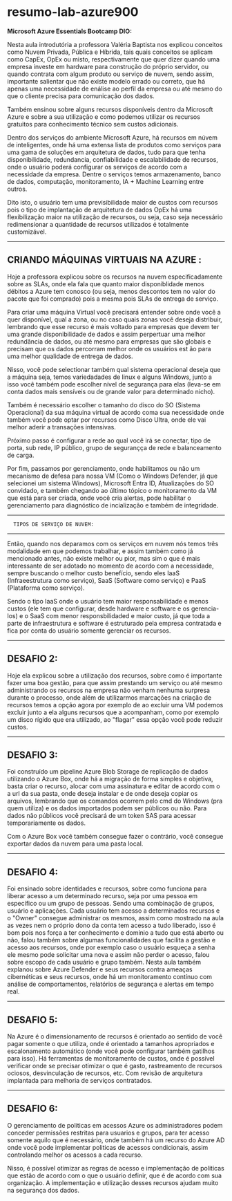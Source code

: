 # resumo-lab-azure900
**Microsoft Azure Essentials Bootcamp DIO:**

Nesta aula introdutória a professora Valéria Baptista nos explicou conceitos como Nuvem Privada, Pública e Híbrida, tais quais conceitos se aplicam como CapEx, OpEx ou misto, respectivamente que quer dizer quando uma empresa investe em hardware para construção do próprio servidor, ou quando contrata com algum produto ou serviço de nuvem, sendo assim, importante salientar que não existe modelo errado ou correto, que há apenas uma necessidade de enálise ao perfil da empresa ou até mesmo do que o cliente precisa para comunicação dos dados.

Também ensinou sobre alguns recursos disponíveis dentro da Microsoft Azure e sobre a sua utilização e como podemos utilizar os recursos gratuitos para conhecimento técnico sem custos adicionais.

Dentro dos serviços do ambiente Microsoft Azure, há recursos em núvem  de inteligentes, onde há uma extensa lista de produtos como serviços para uma gama de soluções em arquitetura de dados, tudo para que tenha disponibilidade, redundancia, confiabilidade e escalabilidade de recursos, onde o usuário poderá configurar os serviços de acordo com a necessidade  da empresa. Dentre o serviços temos armazenamento, banco de dados, computação, monitoramento, IA + Machine Learning entre outros.

Dito isto, o usuário tem uma previsibilidade maior de custos com recursos pois o tipo de implantação de arquitetura de dados OpEx há uma  flexibilização maior na utilização de recursos, ou seja, caso seja necessário redimensionar a quantidade de recursos utilizados é totalmente customizável.

-----------------------------------------------
CRIANDO MÁQUINAS VIRTUAIS NA AZURE :
-----------------------------------------------

Hoje a professora explicou sobre os recursos na nuvem especificadamente sobre as SLAs, onde ela fala que quanto maior disponiblidade
menos débitos a Azure tem conosco (ou seja, menos descontos tem no valor do pacote que foi comprado) pois a mesma pois SLAs de entrega
de serviço.

Para criar uma máquina Virtual você precisará entender sobre onde você a quer disponível, qual a zona, ou no caso quais zonas você deseja
distribuir, lembrando que esse recurso é mais voltado para empresas que devem ter uma grande disponibilidade de dados e assim perpertuar
uma melhor redundância de dados, ou até mesmo para empresas que são globais e precisam que os dados percorram melhor onde os usuários est
ão para uma melhor qualidade de entrega de dados.

Nisso, você pode selectionar também qual sistema operacional deseja que a máquina seja, temos variedadades de linux e alguns Windows, junto a isso você também pode escolher nível de segurança para elas (leva-se em conta dados mais sensíveis ou de grande valor para determinado nicho).

Também é necessário escolher o tamanho do disco do SO (Sistema Operacional) da sua máquina virtual de acordo coma sua necessidade onde também você pode optar por recursos como Disco Ultra, onde ele vai melhor aderir a transações intensivas. 

Próximo passo é configurar a rede ao qual você irá se conectar, tipo de porta, sub rede, IP público, grupo de  segurançça de rede e balanceamento de carga.

Por fim, passamos por gerenciamento, onde habilitamos ou não um mecanismo de defesa para nossa VM (Como o Windows Defender, já que selecionei um sistema Windows), Microsoft Entra ID, Atualizações do SO convidado, e também chegando ao último tópico o monitoramento da VM que está para ser criada, onde você cria alertas, pode habilitar o gerenciamento para diagnóstico de incialização e também de integridade.


-----------------------------------------------
      TIPOS DE SERVIÇO DE NUVEM:
-----------------------------------------------

Então, quando nos deparamos com os serviços em nuvem nós temos três modalidade em que podemos trabalhar, e assim também como já mencionado antes, não existe melhor ou pior, mas sim o que é mais interessante de ser adotado no momento de acordo com a necessidade, sempre buscando o melhor custo benefício, sendo eles IaaS (Infraeestrutura como serviço), SaaS (Software como serviço) e PaaS (Plataforma como serviço).

Sendo o tipo IaaS onde o usuário tem maior responsabilidade e menos custos (ele tem que configurar, desde hardware e software e os gerencia-los) e o SaaS com menor responsbilidaded e maior custo, já que toda a parte de infraestrutura e software é estruturado pela empresa contratada e fica por conta do usuário somente gerenciar os recursos.

-----------------------------------------------
DESAFIO 2:
-----------------------------------------------

Hoje ela explicou sobre a utilização dos recursos, sobre como é importante fazer uma boa gestão, para que assim prestando um serviço ou até mesmo administrando os recursos na empresa não venham nenhuma surpresa durante o processo, onde além de utilizarmos marcações na criação de recursos temos a opção agora por exemplo de ao excluir uma VM podemos excluir junto a ela alguns recursos que a acompanham, como por exemplo um disco rígido que era utilizado, ao "flagar" essa opção você pode reduzir custos. 

-----------------------------------------------
DESAFIO 3:
-----------------------------------------------
Foi construído um pipeline Azure Blob Storage de replicação de dados utilizando o Azure Box, onde há a migração de forma simples e objetiva, basta criar o recurso, alocar com uma assinatura e editar de acordo com o a url da sua pasta, onde deseja instalar e de onde deseja copiar os arquivos, lembrando que os comandos ocorrem pelo cmd do Windows (pra quem utiliza) e os dados importados podem ser públicos ou não. Para dados não públicos você precisará de um token SAS para acessar temporariamente os dados.

Com o Azure Box você também consegue fazer o contrário, você consegue exportar dados da nuvem para uma pasta local.

-----------------------------------------------
DESAFIO 4:
-----------------------------------------------

Foi ensinado sobre identidades e recursos, sobre como funciona para liberar acesso a um determinado recurso, seja por uma pessoa em específico ou um grupo de pessoas. Sendo uma combinação de grupos, usuário e aplicações. Cada usuário tem acesso a determinados recursos e o "Owner" consegue administrar os mesmos, assim como mostrado na aula as vezes nem o próprio dono da conta tem acesso a tudo liberado, isso é bom pois nos força a ter conhecimento e domínio a tudo que está aberto ou não, falou também sobre algumas funcionalidades que facilita a gestão e acesso aos recursos, onde por exemplo caso o usuário esqueça a senha ele mesmo pode solicitar uma nova e assim não perder o acesso, falou sobre escopo de cada usuário e grupo também.
Nesta aula também explanou sobre Azure Defender e seus recursos contra ameaças cibernéticas e seus recursos, onde há um monitoramento contínuo com análise de comportamentos, relatórios de segurança e alertas em tempo real.


-----------------------------------------------
DESAFIO 5:
-----------------------------------------------
Na Azure é o dimensionamento de recursos é orientado ao sentido de você pagar somente o que utiliza, onde é orientado a tamanhos apropriados e escalonamento automático (onde você pode configurar também gatilhos para isso).
Há ferramentas de monitoramento de custos, onde é possível verificar onde se precisar otimizar o que é gasto, rastreamento de recursos ociosos, desvinculação de recursos, etc. Com revisão de arquitetura implantada para melhoria de serviços contratados.

-----------------------------------------------
DESAFIO 6:
-----------------------------------------------
O gerenciamento de politicas em acessos Azure os administradores podem conceder permissões restritas para usuarios e grupos, para ter acesso somente aquilo que é necessário, onde também há um recurso do Azure AD onde você pode implementar politicas de acessos condicionais, assim controlando melhor os acessos a cada recurso.

Nisso, é possível otimizar as regras de acesso e implementação de politicas que estão de acordo com o que o usuário definir, que é de acordo com sua organização. A implementação e utilização desses recursos ajudam muito na segurança dos dados.



